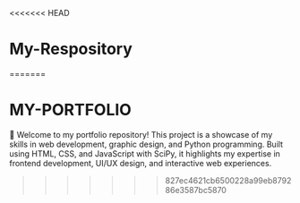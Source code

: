 <<<<<<< HEAD
# My-Respository
 
=======
# MY-PORTFOLIO
🚀 Welcome to my portfolio repository! This project is a showcase of my skills in web development, graphic design, and Python programming. Built using HTML, CSS, and JavaScript with SciPy, it highlights my expertise in frontend development, UI/UX design, and interactive web experiences.
>>>>>>> 827ec4621cb6500228a99eb879286e3587bc5870
